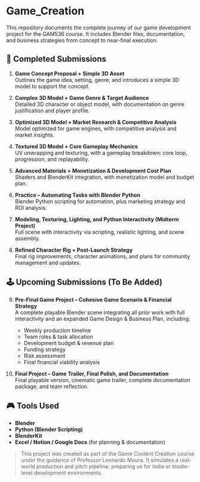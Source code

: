 # Game_Creation

This repository documents the complete journey of our game development project for the GAM536 course. It includes Blender files, documentation, and business strategies from concept to near-final execution.

## 📁 Completed Submissions

1. **Game Concept Proposal + Simple 3D Asset**  
   Outlines the game idea, setting, genre, and introduces a simple 3D model to support the concept.

2. **Complex 3D Model + Game Genre & Target Audience**  
   Detailed 3D character or object model, with documentation on genre justification and player profile.

3. **Optimized 3D Model + Market Research & Competitive Analysis**  
   Model optimized for game engines, with competitive analysis and market insights.

4. **Textured 3D Model + Core Gameplay Mechanics**  
   UV unwrapping and texturing, with a gameplay breakdown: core loop, progression, and replayability.

5. **Advanced Materials + Monetization & Development Cost Plan**  
   Shaders and BlenderKit integration, with monetization model and budget plan.

6. **Practice – Automating Tasks with Blender Python**  
   Blender Python scripting for automation, plus marketing strategy and ROI analysis.

7. **Modeling, Texturing, Lighting, and Python Interactivity (Midterm Project)**  
   Full scene with interactivity via scripting, realistic lighting, and scene assembly.

8. **Refined Character Rig + Post-Launch Strategy**  
   Final rig improvements, character animations, and plans for community management and updates.

## 🕹️ Upcoming Submissions (To Be Added)

9. **Pre-Final Game Project – Cohesive Game Scenario & Financial Strategy**  
   A complete playable Blender scene integrating all prior work with full interactivity and an expanded Game Design & Business Plan, including:
   - Weekly production timeline
   - Team roles & task allocation
   - Development budget & revenue plan
   - Funding strategy
   - Risk assessment
   - Final financial viability analysis

10. **Final Project – Game Trailer, Final Polish, and Documentation**  
   Final playable version, cinematic game trailer, complete documentation package, and team reflection.

## 🎮 Tools Used

- **Blender**
- **Python (Blender Scripting)**
- **BlenderKit**
- **Excel / Notion / Google Docs** (for planning & documentation)

> This project was created as part of the Game Content Creation course under the guidance of Professor Leonardo Moura. It simulates a real-world production and pitch pipeline, preparing us for indie or studio-level development environments.

